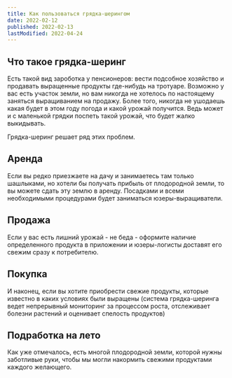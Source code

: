 ```yaml
---
title: Как пользоваться грядка-шерингом
date: 2022-02-12
published: 2022-02-13
lastModified: 2022-04-24
---
```


## Что такое грядка-шеринг

Есть такой вид зароботка у пенсионеров: вести подсобное хозяйство и продавать выращенные продукты где-нибудь на тротуаре.
Возможно у вас есть участок земли, но вам никогда не хотелось по настоящему заняться выращиванием на продажу. Более того, никогда не ушодаешь какая будет в этом году погода и какой урожай получится. Ведь может и с маленькой грядки поспеть такой урожай, что будет жалко выкидывать.

Грядка-шеринг решает ряд этих проблем.

## Аренда

Если вы редко приезжаете на дачу и занимаетесь там только шашлыками, но хотели бы получать прибыль от плодородной земли, то вы можете сдать эту землю в аренду. Посадками и всеми необходимыми процедурами будет заниматься юзеры-выращиватели.

## Продажа

Если у вас есть лишний урожай - не беда - оформите наличие определенного продукта в приложении и юзеры-логисты доставят его свежим сразу к потребителю.

## Покупка

И наконец, если вы хотите приобрести свежие продукты, которые известно в каких условиях были выращены (система грядка-шеринга ведет непрерывный мониторинг за процессом роста, отслеживает болезни растений и оценивает спелость продуктов)

## Подработка на лето

Как уже отмечалось, есть многой плодородной земли, которой нужны заботливые руки, чтобы мы могли накормить свежими продуктами каждого желающего.